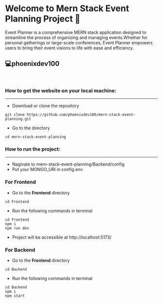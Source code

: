 # Welcome to Mern Stack Event Planning Project 🎉

Event Planner is a comprehensive MERN stack application designed to streamline the process of organizing and managing events.Whether for personal gatherings or large-scale conferences, Event Planner empowers users to bring their event visions to life with ease and efficiency.

## 💻phoenixdev100

<br>

### How to get the website on your local machine:

---

- Download or clone the repository

```
git clone https://github.com/phoenixdev100/mern-stack-event-planning.git
```

- Go to the directory

```
cd mern-stack-event-planning
```

### How to run the project:

---

- Nagivate to mern-stack-event-planning/Backend/config
- Put your MONGO_URI in config.env

### For Frontend

- Go to the **Frontend** directory

```
cd Frontend
```

- Run the following commands in terminal

```
cd Frontend
npm i
npm run dev
```

- Project will be accessible at http://localhost:5173/

### For Backend

- Go to the **Frontend** directory

```
cd Backend
```

- Run the following commands in terminal

```
cd Backend
npm i
npm start
```

<br>
